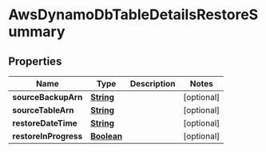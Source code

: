 

# AwsDynamoDbTableDetailsRestoreSummary


## Properties

| Name | Type | Description | Notes |
|------------ | ------------- | ------------- | -------------|
|**sourceBackupArn** | [**String**](String.md) |  |  [optional] |
|**sourceTableArn** | [**String**](String.md) |  |  [optional] |
|**restoreDateTime** | [**String**](String.md) |  |  [optional] |
|**restoreInProgress** | [**Boolean**](Boolean.md) |  |  [optional] |



